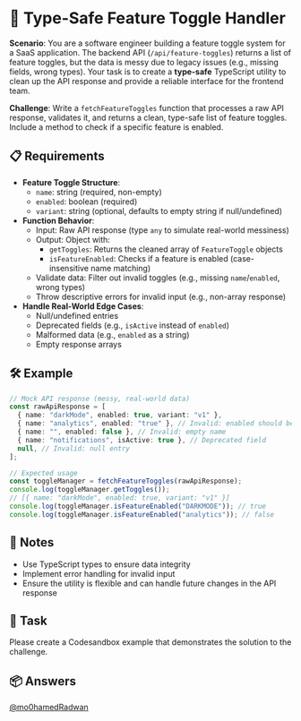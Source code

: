 # 🌟 Type-Safe Feature Toggle Handler

**Scenario**: You are a software engineer building a feature toggle system for a SaaS application. The backend API (`/api/feature-toggles`) returns a list of feature toggles, but the data is messy due to legacy issues (e.g., missing fields, wrong types). Your task is to create a **type-safe** TypeScript utility to clean up the API response and provide a reliable interface for the frontend team.

**Challenge**: Write a `fetchFeatureToggles` function that processes a raw API response, validates it, and returns a clean, type-safe list of feature toggles. Include a method to check if a specific feature is enabled.

## 📋 Requirements

- **Feature Toggle Structure**:
  - `name`: string (required, non-empty)
  - `enabled`: boolean (required)
  - `variant`: string (optional, defaults to empty string if null/undefined)
- **Function Behavior**:
  - Input: Raw API response (type `any` to simulate real-world messiness)
  - Output: Object with:
    - `getToggles`: Returns the cleaned array of `FeatureToggle` objects
    - `isFeatureEnabled`: Checks if a feature is enabled (case-insensitive name matching)
  - Validate data: Filter out invalid toggles (e.g., missing `name`/`enabled`, wrong types)
  - Throw descriptive errors for invalid input (e.g., non-array response)
- **Handle Real-World Edge Cases**:
  - Null/undefined entries
  - Deprecated fields (e.g., `isActive` instead of `enabled`)
  - Malformed data (e.g., `enabled` as a string)
  - Empty response arrays

## 🛠 Example

```typescript
// Mock API response (messy, real-world data)
const rawApiResponse = [
  { name: "darkMode", enabled: true, variant: "v1" },
  { name: "analytics", enabled: "true" }, // Invalid: enabled should be boolean
  { name: "", enabled: false }, // Invalid: empty name
  { name: "notifications", isActive: true }, // Deprecated field
  null, // Invalid: null entry
];

// Expected usage
const toggleManager = fetchFeatureToggles(rawApiResponse);
console.log(toggleManager.getToggles());
// [{ name: "darkMode", enabled: true, variant: "v1" }]
console.log(toggleManager.isFeatureEnabled("DARKMODE")); // true
console.log(toggleManager.isFeatureEnabled("analytics")); // false
```

## 📝 Notes

- Use TypeScript types to ensure data integrity
- Implement error handling for invalid input
- Ensure the utility is flexible and can handle future changes in the API response

## 🎯 Task

Please create a Codesandbox example that demonstrates the solution to the challenge.

## 📦 Answers

[@mo0hamedRadwan](https://codesandbox.io/p/devbox/sharp-currying-3s6r77)
